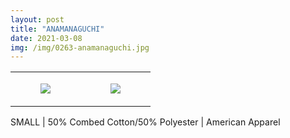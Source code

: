 ```yaml
---
layout: post
title: "ANAMANAGUCHI"
date: 2021-03-08
img: /img/0263-anamanaguchi.jpg
---
```




<table style="width:100%;"><tr><td style="vertical-align:top;">
      <figure class="tmblr-full" data-orig-height="2048" data-orig-width="1365" data-orig-src="https://concertshirts.netlify.app/shirts/0263/0263-01.jpg"><img src="https://64.media.tumblr.com/ea5aa26eb741893551d9809b2f7e0067/1e43db8c5b1575ec-6a/s540x810/d4c1e534ed25f2d0408c26085a444e48c3f6c76b.jpg" data-orig-height="2048" data-orig-width="1365" data-orig-src="https://concertshirts.netlify.app/shirts/0263/0263-01.jpg"/></figure></td>
    <td style="vertical-align:top;">
      <figure class="tmblr-full" data-orig-height="2048" data-orig-width="1365" data-orig-src="https://concertshirts.netlify.app/shirts/0263/0263-02.jpg"><img src="https://64.media.tumblr.com/26a561f5652f8393765a9ad21ee4fb69/1e43db8c5b1575ec-fb/s540x810/6d3c22aa0e9b1603ca64d2ac9b1f7fca2ca2f62f.jpg" data-orig-height="2048" data-orig-width="1365" data-orig-src="https://concertshirts.netlify.app/shirts/0263/0263-02.jpg"/></figure></td>
  </tr></table><p>
  SMALL | 50% Combed Cotton/50% Polyester | American Apparel
</p>
